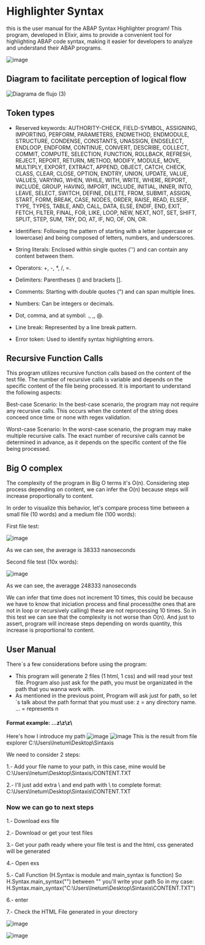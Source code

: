 # Highlighter Syntax
this is the user manual for the ABAP Syntax Highlighter program! This program, developed in Elixir, aims to provide a convenient tool for highlighting ABAP code syntax, making it easier for developers to analyze and understand their ABAP programs.

![image](https://github.com/carlosfragoso21/TC2037_RS/assets/80837879/0de6d3fd-58c6-484f-97f6-d5aae35ae4be)

## Diagram to facilitate perception of logical flow
![Diagrama de flujo (3)](https://github.com/carlosfragoso21/TC2037_RS/assets/80837879/dd2383e0-b634-452f-a2ba-4cf0050371ac)

## Token types
* Reserved keywords: AUTHORITY-CHECK, FIELD-SYMBOL, ASSIGNING, IMPORTING, PERFORM, PARAMETERS, ENDMETHOD, ENDMODULE, STRUCTURE, CONDENSE, CONSTANTS, UNASSIGN, ENDSELECT, ENDLOOP, ENDFORM, CONTINUE, CONVERT, DESCRIBE, COLLECT, COMMIT, COMPUTE, SELECTION, FUNCTION, ROLLBACK, REFRESH, REJECT, REPORT, RETURN, METHOD, MODIFY, MODULE, MOVE, MULTIPLY, EXPORT, EXTRACT, APPEND, OBJECT, CATCH, CHECK, CLASS, CLEAR, CLOSE, OPTION, ENDTRY, UNION, UPDATE, VALUE, VALUES, VARYING, WHEN, WHILE, WITH, WRITE, WHERE, REPORT, INCLUDE, GROUP, HAVING, IMPORT, INCLUDE, INITIAL, INNER, INTO, LEAVE, SELECT, SWITCH, DEFINE, DELETE, FROM, SUBMIT, ASSIGN, START, FORM, BREAK, CASE, NODES, ORDER, RAISE, READ, ELSEIF, TYPE, TYPES, TABLE, AND, CALL, DATA, ELSE, ENDIF, END, EXIT, FETCH, FILTER, FINAL, FOR, LIKE, LOOP, NEW, NEXT, NOT, SET, SHIFT, SPLIT, STEP, SUM, TRY, DO, AT, IF, NO, OF, ON, OR.

* Identifiers: Following the pattern of starting with a letter (uppercase or lowercase) and being composed of letters, numbers, and underscores.

* String literals: Enclosed within single quotes ('') and can contain any content between them.

* Operators: +, -, *, /, =.

* Delimiters: Parentheses () and brackets [].

* Comments: Starting with double quotes (") and can span multiple lines.

* Numbers: Can be integers or decimals.

* Dot, comma, and at symbol: ., ,, @.

* Line break: Represented by a line break pattern.

* Error token: Used to identify syntax highlighting errors.

## Recursive Function Calls

This program utilizes recursive function calls based on the content of the test file. The number of recursive calls is variable and depends on the specific content of the file being processed. It is important to understand the following aspects:

Best-case Scenario: In the best-case scenario, the program may not require any recursive calls. This occurs when the content of the string does conceed once time or none with regex validation.

Worst-case Scenario: In the worst-case scenario, the program may make multiple recursive calls. The exact number of recursive calls cannot be determined in advance, as it depends on the specific content of the file being processed.
## Big O complex
The complexity of the program in Big O terms it's O(n). Considering step process depending on content, we can infer the O(n) because steps will increase proportionally to content.

In order to visualize this behavior, let's compare process time between a small file (10 words) and a medium file (100 words):

First file test:

![image](https://github.com/carlosfragoso21/TC2037_RS/assets/80837879/69d9f061-6696-483d-beee-414e383e0c91)

As we can see, the average is 38333 nanoseconds

Second file test (10x words):

![image](https://github.com/carlosfragoso21/TC2037_RS/assets/80837879/e21f680a-19e5-486f-955d-236ce1d45bd7)

As we can see, the averagge 248333 nanoseconds

We can infer that time does not increment 10 times, this could be because we have to know that iniciation process and final process(the ones that are not in loop or recursively calling) these are not reprocessing 10 times. So in this test we can see that the complexity is not worse than O(n). And just to assert, program will increase steps depending on words quantity, this increase is proportional to content.

## User Manual
There´s a few considerations before using the program:
* This program will generate 2 files (1 html, 1 css) and will read your test file. Program also just ask for the path, you must be organizated in the path that you wanna work with.
* As mentioned in the previous point, Program will ask just for path, so let´s talk about the path format that you must use:
z = any directory name.
... = represents n
#### Format example: ...z\\z\\z\\
Here's how I introduce my path 
![image](https://github.com/carlosfragoso21/TC2037_RS/assets/80837879/80c58792-6efd-4e4d-96c6-f7d24065648d)
![image](https://github.com/carlosfragoso21/TC2037_RS/assets/80837879/7f1b381e-0c7d-4519-af7e-a306793ee19b)
This is the result from file explorer C:\Users\Inetum\Desktop\Sintaxis 

We need to consider 2 steps:

1.- Add your file name to your path, in this case, mine would be C:\Users\Inetum\Desktop\Sintaxis/CONTENT.TXT

2.- I'll just add extra \ and end path with \\ to complete format:
C:\\Users\\Inetum\\Desktop\\Sintaxis\\CONTENT.TXT

### Now we can go to next steps

1.- Download exs file

2.- Download or get your test files

3.- Get your path ready where your file test is and the html, css generated will be generated

4.- Open exs

5.- Call Function (H.Syntax is module and main_syntax is function) So H.Syntax.main_syntax("") between "" you'll write your path
So in my case: H.Syntax.main_syntax("C:\\Users\\Inetum\\Desktop\\Sintaxis\\CONTENT.TXT")

6.- enter

7.- Check the HTML File generated in your directory

![image](https://github.com/carlosfragoso21/TC2037_RS/assets/80837879/92a9405c-bf7f-4f04-8e89-7d77d26461b8)

![image](https://github.com/carlosfragoso21/TC2037_RS/assets/80837879/5e1feef1-7a55-4d37-853f-cfbb640cfdaf)

